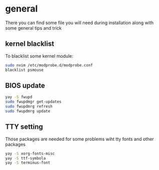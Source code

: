 # general

There you can find some file you will need during installation along with some
general tips and trick

## kernel blacklist

To blacklist some kernel module:
```bash
sudo nvim /etc/modprobe.d/modprobe.conf
blacklist psmouse
```

## BIOS update

```bash
yay -S fwupd
sudo fwupdmgr get-updates
sudo fwupdmrg refresh
sudo fwupdmrg update
```

## TTY setting

Those packages are needed for some problems wiht tty fonts and other packages
```bash
yay -S xorg-fonts-misc
yay -S ttf-symbola
yay -S terminus-font
```
